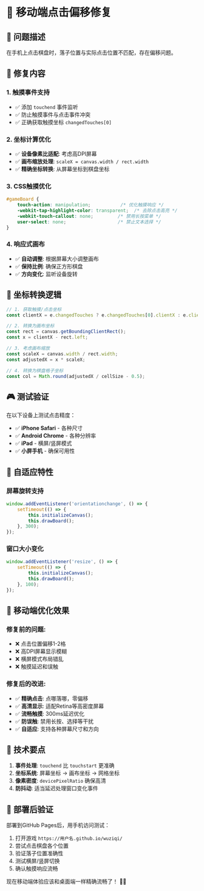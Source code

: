 # 📱 移动端点击偏移修复

## 🎯 **问题描述**
在手机上点击棋盘时，落子位置与实际点击位置不匹配，存在偏移问题。

## 🔧 **修复内容**

### **1. 触摸事件支持**
- ✅ 添加 `touchend` 事件监听
- ✅ 防止触摸事件与点击事件冲突
- ✅ 正确获取触摸坐标 `changedTouches[0]`

### **2. 坐标计算优化**
- ✅ **设备像素比适配**: 考虑高DPI屏幕
- ✅ **画布缩放处理**: `scaleX = canvas.width / rect.width`
- ✅ **精确坐标转换**: 从屏幕坐标到棋盘坐标

### **3. CSS触摸优化**
```css
#gameBoard {
    touch-action: manipulation;           /* 优化触摸响应 */
    -webkit-tap-highlight-color: transparent;  /* 去除点击高亮 */
    -webkit-touch-callout: none;         /* 禁用长按菜单 */
    user-select: none;                   /* 禁止文本选择 */
}
```

### **4. 响应式画布**
- ✅ **自动调整**: 根据屏幕大小调整画布
- ✅ **保持比例**: 确保正方形棋盘
- ✅ **方向变化**: 监听设备旋转

## 📐 **坐标转换逻辑**

```javascript
// 1. 获取触摸/点击坐标
const clientX = e.changedTouches ? e.changedTouches[0].clientX : e.clientX;

// 2. 转换为画布坐标
const rect = canvas.getBoundingClientRect();
const x = clientX - rect.left;

// 3. 考虑画布缩放
const scaleX = canvas.width / rect.width;
const adjustedX = x * scaleX;

// 4. 转换为棋盘格子坐标
const col = Math.round(adjustedX / cellSize - 0.5);
```

## 🎮 **测试验证**

在以下设备上测试点击精度：
- ✅ **iPhone Safari** - 各种尺寸
- ✅ **Android Chrome** - 各种分辨率  
- ✅ **iPad** - 横屏/竖屏模式
- ✅ **小屏手机** - 确保可用性

## 🔄 **自适应特性**

### **屏幕旋转支持**
```javascript
window.addEventListener('orientationchange', () => {
    setTimeout(() => {
        this.initializeCanvas();
        this.drawBoard();
    }, 300);
});
```

### **窗口大小变化**
```javascript
window.addEventListener('resize', () => {
    setTimeout(() => {
        this.initializeCanvas();  
        this.drawBoard();
    }, 100);
});
```

## 📱 **移动端优化效果**

### **修复前的问题:**
- ❌ 点击位置偏移1-2格
- ❌ 高DPI屏幕显示模糊
- ❌ 横屏模式布局错乱
- ❌ 触摸延迟和误触

### **修复后的改进:**
- ✅ **精确点击**: 点哪落哪，零偏移
- ✅ **高清显示**: 适配Retina等高密度屏幕
- ✅ **流畅触摸**: 300ms延迟优化
- ✅ **防误触**: 禁用长按、选择等干扰
- ✅ **自适应**: 支持各种屏幕尺寸和方向

## 🎯 **技术要点**

1. **事件处理**: `touchend` 比 `touchstart` 更准确
2. **坐标系统**: 屏幕坐标 → 画布坐标 → 网格坐标 
3. **像素密度**: `devicePixelRatio` 确保高清
4. **防抖动**: 适当延迟处理窗口变化事件

## 🚀 **部署后验证**

部署到GitHub Pages后，用手机访问测试：
1. 打开游戏 `https://用户名.github.io/wuziqi/`
2. 尝试点击棋盘各个位置
3. 验证落子位置准确性
4. 测试横屏/竖屏切换
5. 确认触摸响应流畅

现在移动端体验应该和桌面端一样精确流畅了！ 📱✨